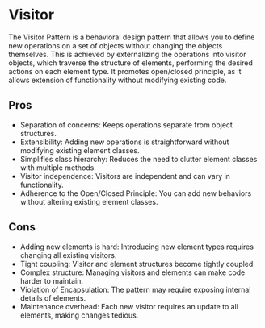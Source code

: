 # Visitor

The Visitor Pattern is a behavioral design pattern that allows you 
to define new operations on a set of objects without changing the
objects themselves. This is achieved by externalizing the operations
into visitor objects, which traverse the structure of elements,
performing the desired actions on each element type. It promotes
open/closed principle, as it allows extension of functionality
without modifying existing code.

## Pros

- Separation of concerns: Keeps operations separate from object structures.
- Extensibility: Adding new operations is straightforward without modifying existing element classes.
- Simplifies class hierarchy: Reduces the need to clutter element classes with multiple methods.
- Visitor independence: Visitors are independent and can vary in functionality.
- Adherence to the Open/Closed Principle: You can add new behaviors without altering existing element classes.

## Cons

- Adding new elements is hard: Introducing new element types requires changing all existing visitors.
- Tight coupling: Visitor and element structures become tightly coupled.
- Complex structure: Managing visitors and elements can make code harder to maintain.
- Violation of Encapsulation: The pattern may require exposing internal details of elements.
- Maintenance overhead: Each new visitor requires an update to all elements, making changes tedious.
